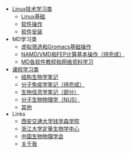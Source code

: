 - [Linux技术学习类](/techniques/summary.md)
  - [Linux基础](/techniques/Linux-fundamental.md)
  - [软件操作](/techniques/Specific-Software-Usage.md)
  - [软件安装](/techniques/Prepare-for-the-computer.md)
- MD学习类
  - [虚拟筛选和Gromacs基础操作](/MD/UROPS-run-and-result.md)
  - [NAMD/VMD和FEP计算基本操作（待完成）](/MD/FYP-notes.md)
  - [MD各软件教程和网络资料学习](/MD/MD-tutorials-all.md)
- [课程学习类](/course/README.md)
  - [结构生物学笔记](/course/structural-biology/sb-outline.md)
  - [分子免疫学笔记（待完成）](/course/molecular-immunology/molecular-immunology.md)
  - [生物信息学笔记（部分）](/course/bioinformatics/bioinformatics.md)
  - [分子生物物理学（NUS）](/course/molecular-biophysics-NUS/LSM-3243.md)
  - [其他](/course/other.md)
- Links
  - [西安交通大学钱学森学院](http://bjb.xjtu.edu.cn/)
  - [浙江大学定量生物学中心](https://person.zju.edu.cn/ruhong)
  - [中国生物物理学会](https://space.bilibili.com/424091950)
  - [关于我](utils/about.md)